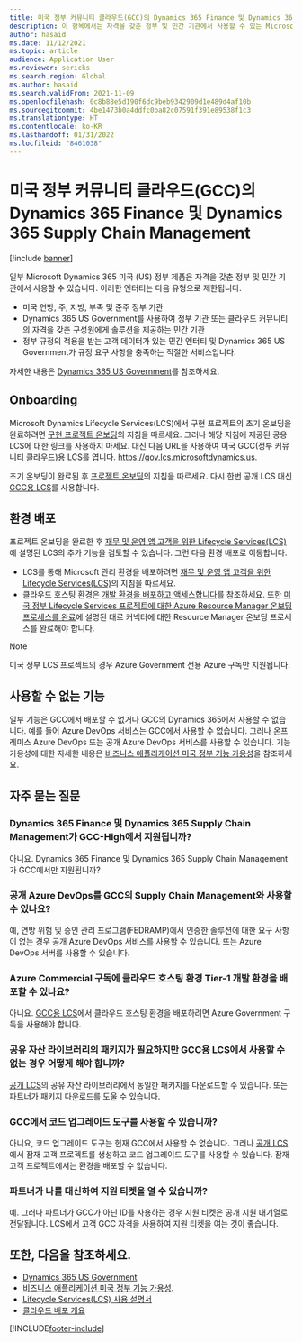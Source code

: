 ```yaml
---
title: 미국 정부 커뮤니티 클라우드(GCC)의 Dynamics 365 Finance 및 Dynamics 365 Supply Chain Management
description: 이 항목에서는 자격을 갖춘 정부 및 민간 기관에서 사용할 수 있는 Microsoft Dynamics 365 US Government 제품에 대한 정보를 제공합니다.
author: hasaid
ms.date: 11/12/2021
ms.topic: article
audience: Application User
ms.reviewer: sericks
ms.search.region: Global
ms.author: hasaid
ms.search.validFrom: 2021-11-09
ms.openlocfilehash: 0c8b88e5d190f6dc9beb9342909d1e489d4af10b
ms.sourcegitcommit: 4be1473b0a4ddfc0ba82c07591f391e89538f1c3
ms.translationtype: HT
ms.contentlocale: ko-KR
ms.lasthandoff: 01/31/2022
ms.locfileid: "8461038"
---
```

# <a name="dynamics-365-finance-and-dynamics-365-supply-chain-management-in-us-government-community-cloud-gcc"></a>미국 정부 커뮤니티 클라우드(GCC)의 Dynamics 365 Finance 및 Dynamics 365 Supply Chain Management

[!include [banner](../includes/banner.md)]



일부 Microsoft Dynamics 365 미국 (US) 정부 제품은 자격을 갖춘 정부 및 민간 기관에서 사용할 수 있습니다. 이러한 엔터티는 다음 유형으로 제한됩니다.

- 미국 연방, 주, 지방, 부족 및 준주 정부 기관
- Dynamics 365 US Government를 사용하여 정부 기관 또는 클라우드 커뮤니티의 자격을 갖춘 구성원에게 솔루션을 제공하는 민간 기관
- 정부 규정의 적용을 받는 고객 데이터가 있는 민간 엔터티 및 Dynamics 365 US Government가 규정 요구 사항을 충족하는 적절한 서비스입니다.

자세한 내용은 [Dynamics 365 US Government](/power-platform/admin/microsoft-dynamics-365-government)를 참조하세요.

## <a name="onboarding"></a>Onboarding

Microsoft Dynamics Lifecycle Services(LCS)에서 구현 프로젝트의 초기 온보딩을 완료하려면 [구현 프로젝트 온보딩](../../../fin-ops-core/fin-ops/imp-lifecycle/onboard.md)의 지침을 따르세요. 그러나 해당 지침에 제공된 공용 LCS에 대한 링크를 사용하지 마세요. 대신 다음 URL을 사용하여 미국 GCC(정부 커뮤니티 클라우드)용 LCS를 엽니다. <https://gov.lcs.microsoftdynamics.us>.

초기 온보딩이 완료된 후 [프로젝트 온보딩](../lifecycle-services/project-onboarding.md)의 지침을 따르세요. 다시 한번 공개 LCS 대신 [GCC용 LCS](https://gov.lcs.microsoftdynamics.us)를 사용합니다.

## <a name="environment-deployment"></a>환경 배포

프로젝트 온보딩을 완료한 후 [재무 및 운영 앱 고객을 위한 Lifecycle Services(LCS)](../../../fin-ops-core/dev-itpro/lifecycle-services/lcs-works-lcs.md)에 설명된 LCS의 추가 기능을 검토할 수 있습니다. 그런 다음 환경 배포로 이동합니다.

- LCS를 통해 Microsoft 관리 환경을 배포하려면 [재무 및 운영 앱 고객을 위한 Lifecycle Services(LCS)](../../../fin-ops-core/dev-itpro/lifecycle-services/lcs-works-lcs.md#new-deployment-experience)의 지침을 따르세요.
- 클라우드 호스팅 환경은 [개발 환경을 배포하고 액세스합니다](../../../fin-ops-core/dev-itpro/dev-tools/access-instances.md)를 참조하세요. 또한 [미국 정부 Lifecycle Services 프로젝트에 대한 Azure Resource Manager 온보딩 프로세스를 완료](arm-onbarding-us-goverment.md)에 설명된 대로 커넥터에 대한 Resource Manager 온보딩 프로세스를 완료해야 합니다.

> [!NOTE]
> 미국 정부 LCS 프로젝트의 경우 Azure Government 전용 Azure 구독만 지원됩니다.

## <a name="features-that-arent-available"></a>사용할 수 없는 기능

일부 기능은 GCC에서 배포할 수 없거나 GCC의 Dynamics 365에서 사용할 수 없습니다. 예를 들어 Azure DevOps 서비스는 GCC에서 사용할 수 없습니다. 그러나 온프레미스 Azure DevOps 또는 공개 Azure DevOps 서비스를 사용할 수 있습니다. 기능 가용성에 대한 자세한 내용은 [비즈니스 애플리케이션 미국 정부 기능 가용성](https://aka.ms/BAPFunctionalParity)을 참조하세요.

## <a name="frequently-asked-questions"></a>자주 묻는 질문

### <a name="are-dynamics-365-finance-and-dynamics-365-supply-chain-management-supported-in-gcc-high"></a>Dynamics 365 Finance 및 Dynamics 365 Supply Chain Management가 GCC-High에서 지원됩니까?

아니요. Dynamics 365 Finance 및 Dynamics 365 Supply Chain Management가 GCC에서만 지원됩니까?

### <a name="can-i-use-public-azure-devops-with-finance-and-supply-chain-management-in-gcc"></a>공개 Azure DevOps를 GCC의 Supply Chain Management와 사용할 수 있나요?

예, 연방 위험 및 승인 관리 프로그램(FEDRAMP)에서 인증한 솔루션에 대한 요구 사항이 없는 경우 공개 Azure DevOps 서비스를 사용할 수 있습니다. 또는 Azure DevOps 서버를 사용할 수 있습니다.

### <a name="can-i-deploy-a-cloud-hosted-environment-tier-1-development-environment-on-an-azure-commercial-subscription"></a>Azure Commercial 구독에 클라우드 호스팅 환경 Tier-1 개발 환경을 배포할 수 있나요?

아니요. [GCC용 LCS](https://gov.lcs.microsoftdynamics.us)에서 클라우드 호스팅 환경을 배포하려면 Azure Government 구독을 사용해야 합니다.

### <a name="what-can-i-do-if-i-need-a-package-from-the-shared-asset-library-but-it-isnt-available-in-lcs-for-gcc"></a>공유 자산 라이브러리의 패키지가 필요하지만 GCC용 LCS에서 사용할 수 없는 경우 어떻게 해야 합니까?

[공개 LCS](https://lcs.dynamics.com)의 공유 자산 라이브러리에서 동일한 패키지를 다운로드할 수 있습니다. 또는 파트너가 패키지 다운로드를 도울 수 있습니다.

### <a name="is-the-code-upgrade-tool-available-in-gcc"></a>GCC에서 코드 업그레이드 도구를 사용할 수 있습니까?

아니요, 코드 업그레이드 도구는 현재 GCC에서 사용할 수 없습니다. 그러나 [공개 LCS](https://lcs.dynamics.com)에서 잠재 고객 프로젝트를 생성하고 코드 업그레이드 도구를 사용할 수 있습니다. 잠재 고객 프로젝트에서는 환경을 배포할 수 없습니다.

### <a name="can-my-partner-open-a-support-ticket-on-my-behalf"></a>파트너가 나를 대신하여 지원 티켓을 열 수 있습니까?

예. 그러나 파트너가 GCC가 아닌 ID를 사용하는 경우 지원 티켓은 공개 지원 대기열로 전달됩니다. LCS에서 고객 GCC 자격을 사용하여 지원 티켓을 여는 것이 좋습니다.

## <a name="see-also"></a>또한, 다음을 참조하세요.

- [Dynamics 365 US Government](/power-platform/admin/microsoft-dynamics-365-government)
- [비즈니스 애플리케이션 미국 정부 기능 가용성](https://aka.ms/BAPFunctionalParity).
- [Lifecycle Services(LCS) 사용 설명서](../../../fin-ops-core/dev-itpro/lifecycle-services/lcs-user-guide.md)
- [클라우드 배포 개요](../../../fin-ops-core/dev-itpro/deployment/cloud-deployment-overview.md)

[!INCLUDE[footer-include](../../../includes/footer-banner.md)]
